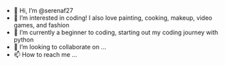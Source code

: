 - 👋 Hi, I’m @serenaf27
- 👀 I’m interested in coding! I also love painting, cooking, makeup, video games, and fashion
- 🌱 I’m currently a beginner to coding, starting out my coding journey with python
- 💞️ I’m looking to collaborate on ...
- 📫 How to reach me ...

<!---
serenaf27/serenaf27 is a ✨ special ✨ repository because its `README.md` (this file) appears on your GitHub profile.
You can click the Preview link to take a look at your changes.
--->
